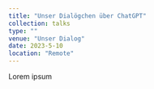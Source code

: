 ```yaml
---
title: "Unser Dialögchen über ChatGPT"
collection: talks
type: ""
venue: "Unser Dialog"
date: 2023-5-10
location: "Remote"
---
```


Lorem ipsum

